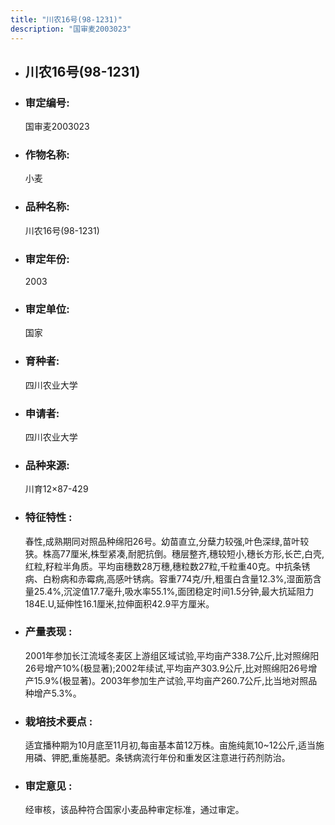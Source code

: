 ```yaml
---
title: "川农16号(98-1231)"
description: "国审麦2003023"
---
```

* ## 川农16号(98-1231)
* ###  审定编号:  
   国审麦2003023

*  ### 作物名称:  
   小麦

*   ###  品种名称: 
    川农16号(98-1231)

*   ### 审定年份: 
    2003

*   ### 审定单位:  
    国家

*   ### 育种者:  
    四川农业大学

*   ### 申请者:  
    四川农业大学

*   ### 品种来源:  
    川育12×87-429

*   ### 特征特性 : 
    春性,成熟期同对照品种绵阳26号。幼苗直立,分蘖力较强,叶色深绿,苗叶较狭。株高77厘米,株型紧凑,耐肥抗倒。穗层整齐,穗较短小,穗长方形,长芒,白壳,红粒,籽粒半角质。平均亩穗数28万穗,穗粒数27粒,千粒重40克。中抗条锈病、白粉病和赤霉病,高感叶锈病。容重774克/升,粗蛋白含量12.3%,湿面筋含量25.4%,沉淀值17.7毫升,吸水率55.1%,面团稳定时间1.5分钟,最大抗延阻力184E.U,延伸性16.1厘米,拉伸面积42.9平方厘米。

*   ### 产量表现 : 
    2001年参加长江流域冬麦区上游组区域试验,平均亩产338.7公斤,比对照绵阳26号增产10%(极显著);2002年续试,平均亩产303.9公斤,比对照绵阳26号增产15.9%(极显著)。2003年参加生产试验,平均亩产260.7公斤,比当地对照品种增产5.3%。

*   ### 栽培技术要点 : 
    适宜播种期为10月底至11月初,每亩基本苗12万株。亩施纯氮10~12公斤,适当施用磷、钾肥,重施基肥。条锈病流行年份和重发区注意进行药剂防治。

*   ### 审定意见 : 
    经审核，该品种符合国家小麦品种审定标准，通过审定。
